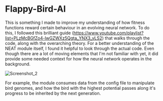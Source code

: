 # Flappy-Bird-AI
This is something I made to improve my understanding of how fitness functions reward certain behaviour in an evolving neural network. To do this, I followed this brilliant guide (https://www.youtube.com/playlist?list=PLzMcBGfZo4-lwGZWXz5Qgta_YNX3_vLS2) that walks through the code, along with the overarching theory. For a better understanding of the NEAT module itself, I found it helpful to look through the actual code. Even though there are a lot of moving elements that I'm not familiar with yet, it did provide some needed context for how the neural network operates in the background.

![Screenshot_2](https://user-images.githubusercontent.com/93890310/211852462-bc77de12-7b8c-4cd0-b147-a2ec66231e8a.png)

For example, the module consumes data from the config file to manipulate bird genomes, and how the bird with the highest potential passes along it's progress to be inherited by the next generation.
